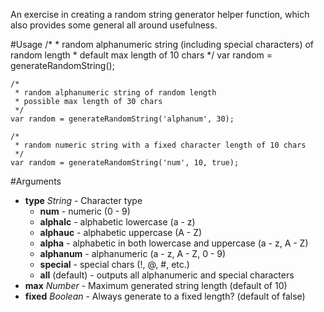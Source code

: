 An exercise in creating a random string generator helper function, which also provides some general all around usefulness.

#Usage
    /* 
     * random alphanumeric string (including special characters) of random length 
     * default max length of 10 chars
     */
    var random = generateRandomString();

    /*
     * random alphanumeric string of random length 
     * possible max length of 30 chars
     */
    var random = generateRandomString('alphanum', 30);

    /*
     * random numeric string with a fixed character length of 10 chars
     */
    var random = generateRandomString('num', 10, true);


#Arguments
* **type** *String* - Character type
  - **num** - numeric (0 - 9)
  - **alphalc** - alphabetic lowercase (a - z)
  - **alphauc** - alphabetic uppercase (A - Z)
  - **alpha** - alphabetic in both lowercase and uppercase (a - z, A - Z)
  - **alphanum** - alphanumeric (a - z, A - Z, 0 - 9)
  - **special** - special chars (!, @, #, etc.)
  - **all** (default) - outputs all alphanumeric and special characters
* **max** *Number* - Maximum generated string length (default of 10)
* **fixed** *Boolean* - Always generate to a fixed length? (default of false)